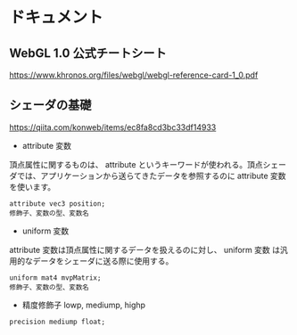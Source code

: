 # ドキュメント

## WebGL 1.0 公式チートシート

https://www.khronos.org/files/webgl/webgl-reference-card-1_0.pdf

## シェーダの基礎

https://qiita.com/konweb/items/ec8fa8cd3bc33df14933

- attribute 変数

頂点属性に関するものは、 attribute というキーワードが使われる。頂点シェーダでは、アプリケーションから送らてきたデータを参照するのに attribute 変数を使います。

```
attribute vec3 position;
修飾子、変数の型、変数名
```

- uniform 変数

attribute 変数は頂点属性に関するデータを扱えるのに対し、 uniform 変数 は汎用的なデータをシェーダに送る際に使用する。

```
uniform mat4 mvpMatrix;
修飾子、変数の型、変数名
```

- 精度修飾子 lowp, mediump, highp

```
precision mediump float;
```
